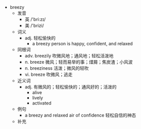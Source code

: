 - breezy
  - 发音
    - 英 /'bri:zɪ/
    - 美 /'brizi/
  - 词义
    - adj. 轻松愉快的
      - a breezy person is happy, confident, and relaxed
  - 同根词
    - adv. breezily 吹微风地；通风地；轻松活泼地
    - n. breeze 微风；轻而易举的事；煤屑；焦炭渣；小风波
    - n. breeziness 活泼；微风的轻吹
    - vi. breeze 吹微风；逃走
  - 近义词
    - adj. 有微风的；轻松愉快的；通风好的；活泼的
      - alive
      - lively
      - activated
  - 例句
    - a breezy and relaxed air of confidence 轻松自信的神态
  - 补充